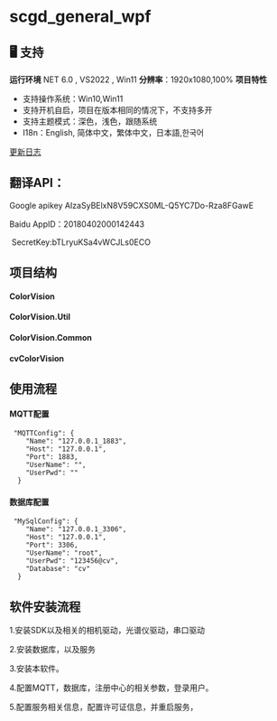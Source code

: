 # scgd_general_wpf

## 🖥️ 支持

**运行环境** NET 6.0 , VS2022 , Win11 
**分辨率**：1920x1080,100%
**项目特性**

- 支持操作系统：Win10,Win11
- 支持开机自启，项目在版本相同的情况下，不支持多开
- 支持主题模式：深色，浅色，跟随系统
- I18n：English, 简体中文，繁体中文，日本語,한국어

[更新日志](CHANGELOG.md)

## 翻译API：

Google apikey  AIzaSyBElxN8V59CXS0ML-Q5YC7Do-Rza8FGawE

Baidu  AppID：20180402000142443

​            SecretKey:bTLryuKSa4vWCJLs0ECO





## 项目结构

#### ColorVision

#### ColorVision.Util

#### ColorVision.Common

#### cvColorVision

## 使用流程

#### MQTT配置

```
 "MQTTConfig": {
    "Name": "127.0.0.1_1883",
    "Host": "127.0.0.1",
    "Port": 1883,
    "UserName": "",
    "UserPwd": ""
  }
```

#### 数据库配置

```
 "MySqlConfig": {
    "Name": "127.0.0.1_3306",
    "Host": "127.0.0.1",
    "Port": 3306,
    "UserName": "root",
    "UserPwd": "123456@cv",
    "Database": "cv"
  }
```

## 软件安装流程

1.安装SDK以及相关的相机驱动，光谱仪驱动，串口驱动

2.安装数据库，以及服务

3.安装本软件。

4.配置MQTT，数据库，注册中心的相关参数，登录用户。

5.配置服务相关信息，配置许可证信息，并重启服务，











